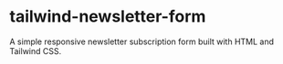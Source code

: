 # tailwind-newsletter-form
A simple responsive newsletter subscription form built with HTML and Tailwind CSS.
